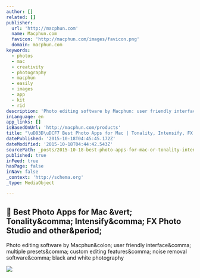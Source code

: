 ```yaml
---
author: []
related: []
publisher:
  url: 'http://macphun.com'
  name: Macphun.com
  favicon: 'http://macphun.com/images/favicon.png'
  domain: macphun.com
keywords:
  - photos
  - mac
  - creativity
  - photography
  - macphun
  - easily
  - images
  - app
  - kit
  - rid
description: 'Photo editing software by Macphun: user friendly interface, multiple presets, custom editing features, noise removal software, black and white photography'
inLanguage: en
app_links: []
isBasedOnUrl: 'http://macphun.com/products'
title: "\uD83D\uDCF7 Best Photo Apps for Mac | Tonality, Intensify, FX Photo Studio and other."
datePublished: '2015-10-18T04:45:45.172Z'
dateModified: '2015-10-18T04:44:42.543Z'
sourcePath: _posts/2015-10-18-best-photo-apps-for-mac-or-tonality-intensify-fx-photo-s.md
published: true
inFeed: true
hasPage: false
inNav: false
_context: 'http://schema.org'
_type: MediaObject

---
```

<article style=""><h1> Best Photo Apps for Mac &amp;vert; Tonality&amp;comma; Intensify&amp;comma; FX Photo Studio and other&amp;period;</h1><p>Photo editing software by Macphun&amp;colon; user friendly interface&amp;comma; multiple presets&amp;comma; custom editing features&amp;comma; noise removal software&amp;comma; black and white photography</p><img src="http://macphun.com/uploads/blog/RedM-AppIcon-28_38_M_22629.png" /></article>